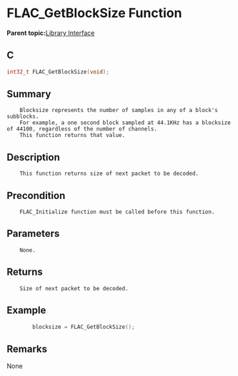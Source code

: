 # FLAC\_GetBlockSize Function

**Parent topic:**[Library Interface](GUID-A358CF75-0F77-44EC-95C9-91C543882BA8.md)

## C

```c
int32_t FLAC_GetBlockSize(void);
```

## Summary

```
    Blocksize represents the number of samples in any of a block's subblocks. 
    For example, a one second block sampled at 44.1KHz has a blocksize of 44100, regardless of the number of channels. 
    This function returns that value.
```

## Description

```
    This function returns size of next packet to be decoded.
```

## Precondition

```
    FLAC_Initialize function must be called before this function.
```

## Parameters

```
    None.
```

## Returns

```
    Size of next packet to be decoded.
```

## Example

```c
        blocksize = FLAC_GetBlockSize();
```

## Remarks

None

